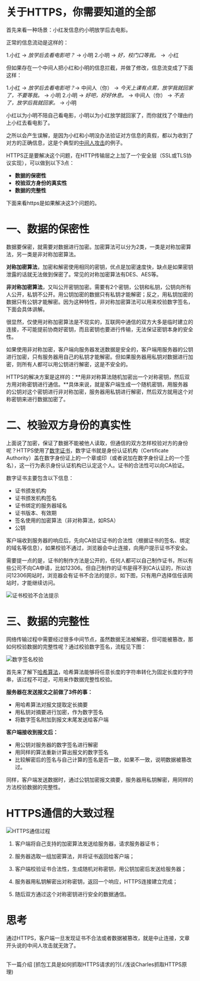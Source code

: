 # 关于HTTPS，你需要知道的全部

首先来看一种场景：小红发信息约小明放学后去电影。

正常的信息流动是这样的：

1.小红 -> *放学后去看电影吧？* -> 小明
2.小明 -> *好，校门口等我。* ->  小红

但如果存在一个中间人把小红和小明的信息拦截，并做了修改，信息流变成了下面这样：

1.小红 -> *放学后去看电影吧？*-> 中间人（你） -> *今天上课有点累，放学我就回家了，不要等我。* -> 小明
2.小明 -> *好吧，好好休息。* -> 中间人（你） -> *不去了，放学后我就回家。* -> 小明

小红以为小明不陪自己看电影，小明以为小红放学就回家了，而你就找了个理由约上小红去看电影了。

之所以会产生误解，是因为小红和小明没办法验证对方信息的真假，都以为收到了对方的正确信息，这是个典型的[中间人攻击](https://zh.wikipedia.org/wiki/%E4%B8%AD%E9%97%B4%E4%BA%BA%E6%94%BB%E5%87%BB)的例子。

HTTPS正是要解决这个问题，在HTTP传输层之上加了一个安全层（SSL或TLS协议实现），可以做到以下3点：

* **数据的保密性**
* **校验双方身份的真实性**
* **数据的完整性**

下面来看https是如果解决这3个问题的。

# 一、数据的保密性

数据要保密，就需要对数据进行加密。加密算法可以分为2类，一类是对称加密算法，另一类是非对称加密算法。

**对称加密算法**，加密和解密使用相同的密钥，优点是加密速度快，缺点是如果密钥泄露的话就无法做到保密了。常见的对称加密算法有DES、AES等。

**非对称加密算法**，又叫公开密钥加密。需要有2个密钥，公钥和私钥，公钥向所有人公开，私钥不公开。用公钥加密的数据只有私钥才能解密；反之，用私钥加密的数据只有公钥才能解密。因为这种特性，非对称加密算法可以用来校验数字签名，下面会具体讲解。

很显然，仅使用对称加密算法是不现实的，互联网中通信的双方大多是临时建立的连接，不可能提前协商好密钥，而且密钥也要进行传输，无法保证密钥本身的安全性。

如果使用非对称加密，客户端向服务器发送数据是安全的，客户端用服务器的公钥进行加密，只有服务器用自己的私钥才能解密。但如果服务器用私钥对数据进行加密，则所有人都可以用公钥进行解密，这是不安全的。

HTTPS的解决方案是这样的：**用非对称算法随机加密出一个对称密钥，然后双方用对称密钥进行通信。**具体来说，就是客户端生成一个随机密钥，用服务器的公钥对这个密钥进行非对称加密，服务器用私钥进行解密，然后双方就用这个对称密钥来进行数据加密了。

# 二、校验双方身份的真实性

上面说了加密，保证了数据不能被他人读取，但通信的双方怎样校验对方的身份呢？HTTPS使用了[数字证书](https://zh.wikipedia.org/wiki/%E9%9B%BB%E5%AD%90%E8%AD%89%E6%9B%B8)，数字证书就是身份认证机构（Certificate Authority）盖在数字身份证上的一个章或印（或者说加在数字身份证上的一个签名），这一行为表示身份认证机构已认定这个人。证书的合法性可以向CA验证。

数字证书主要包含以下信息：
* 证书颁发机构
* 证书颁发机构签名
* 证书绑定的服务器域名
* 证书版本、有效期
* 签名使用的加密算法（非对称算法，如RSA）
* 公钥

客户端收到服务器的响应后，先向CA验证证书的合法性（根据证书的签名、绑定的域名等信息），如果校验不通过，浏览器会中止连接，向用户提示证书不安全。

需要提一点的是，证书的制作方法是公开的，任何人都可以自己制作证书，所以有些公司不向CA申请，比如12306。但自己制作的证书是得不到CA认证的，所以访问12306网站时，浏览器会有证书不合法的提示，如下图，只有用户选择信任该网站时，才能继续访问。

![证书校验不合法提示](http://upload-images.jianshu.io/upload_images/2438937-b84376e13ada4a1f.png?imageMogr2/auto-orient/strip%7CimageView2/2/w/1240)

# 三、数据的完整性

网络传输过程中需要经过很多中间节点，虽然数据无法被解密，但可能被篡改，那如何校验数据的完整性呢？通过校验数字签名，流程见下图：

![数字签名校验](http://upload-images.jianshu.io/upload_images/2438937-bd85d0ac6a75e5c1.png?imageMogr2/auto-orient/strip%7CimageView2/2/w/1240)

首先来了解下[哈希算法](https://zh.wikipedia.org/wiki/%E6%95%A3%E5%88%97%E5%87%BD%E6%95%B8)，哈希算法能够将任意长度的字符串转化为固定长度的字符串，该过程不可逆，可用来作数据完整性校验。

**服务器在发送报文之前做了3件的事：**
* 用哈希算法对报文提取定长摘要
* 用私钥对摘要进行加密，作为数字签名
* 将数字签名附加到报文末尾发送给客户端

**客户端接收到报文后：**
* 用公钥对服务器的数字签名进行解密
* 用同样的算法重新计算出报文的数字签名
* 比较解密后的签名与自己计算的签名是否一致，如果不一致，说明数据被篡改过。

同样，客户端发送数据时，通过公钥加密报文摘要，服务器用私钥解密，用同样的方法校验数据的完整性。

# HTTPS通信的大致过程

![HTTPS通信过程](http://upload-images.jianshu.io/upload_images/2438937-1bed618480b4d12b.png?imageMogr2/auto-orient/strip%7CimageView2/2/w/1240)

1. 客户端将自己支持的加密算法发送给服务器，请求服务器证书；

2. 服务器选取一组加密算法，并将证书返回给客户端；

3. 客户端校验证书合法性，生成随机对称密钥，用公钥加密后发送给服务器；

4. 服务器用私钥解密出对称密钥，返回一个响应，HTTPS连接建立完成；

5. 随后双方通过这个对称密钥进行安全的数据通信。

# 思考

通过HTTPS，客户端一旦发现证书不合法或者数据被篡改，就是中止连接，文章开头说的中间人攻击就无效了。

<br>
下一篇介绍 [抓包工具是如何抓取HTTPS请求的?](./浅谈Charles抓取HTTPS原理)